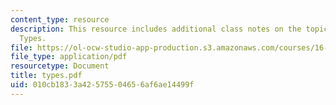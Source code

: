 ```yaml
---
content_type: resource
description: This resource includes additional class notes on the topic - Personality
  Types.
file: https://ol-ocw-studio-app-production.s3.amazonaws.com/courses/16-355j-software-engineering-concepts-fall-2005/010cb1833a42575504656af6ae14499f_types.pdf
file_type: application/pdf
resourcetype: Document
title: types.pdf
uid: 010cb183-3a42-5755-0465-6af6ae14499f
---
```


